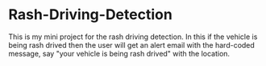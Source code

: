 # Rash-Driving-Detection

This is my mini project for the rash driving detection.
In this if the vehicle is being rash drived then the user will get an alert email with the hard-coded message, say "your vehicle is being rash drived" with the location.